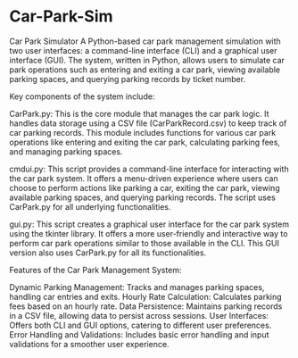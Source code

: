 # Car-Park-Sim
Car Park Simulator
A Python-based car park management simulation with two user interfaces: a command-line interface (CLI) and a graphical user interface (GUI). The system, written in Python, allows users to simulate car park operations such as entering and exiting a car park, viewing available parking spaces, and querying parking records by ticket number.

Key components of the system include:

CarPark.py: This is the core module that manages the car park logic. It handles data storage using a CSV file (CarParkRecord.csv) to keep track of car parking records. This module includes functions for various car park operations like entering and exiting the car park, calculating parking fees, and managing parking spaces.

cmdui.py: This script provides a command-line interface for interacting with the car park system. It offers a menu-driven experience where users can choose to perform actions like parking a car, exiting the car park, viewing available parking spaces, and querying parking records. The script uses CarPark.py for all underlying functionalities.

gui.py: This script creates a graphical user interface for the car park system using the tkinter library. It offers a more user-friendly and interactive way to perform car park operations similar to those available in the CLI. This GUI version also uses CarPark.py for all its functionalities.


Features of the Car Park Management System:

Dynamic Parking Management: Tracks and manages parking spaces, handling car entries and exits.
Hourly Rate Calculation: Calculates parking fees based on an hourly rate.
Data Persistence: Maintains parking records in a CSV file, allowing data to persist across sessions.
User Interfaces: Offers both CLI and GUI options, catering to different user preferences.
Error Handling and Validations: Includes basic error handling and input validations for a smoother user experience.

